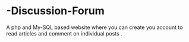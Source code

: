 # -Discussion-Forum
A php and My-SQL based website where you can create you account to read articles and comment on individual posts .
